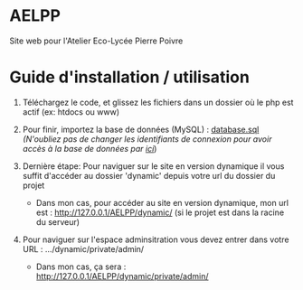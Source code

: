 # AELPP
Site web pour l'Atelier Eco-Lycée Pierre Poivre

# Guide d'installation / utilisation

1) Téléchargez le code, et glissez les fichiers dans un dossier où le php est actif (ex: htdocs ou www)
    
2) Pour finir, importez la base de données (MySQL) : 
[database.sql](https://github.com/quentinhoareau/AELPP/blob/master/private/database.sql)
_(N'oubliez pas de changer les identifiants de connexion pour avoir accès à la base de données par [ici](https://github.com/quentinhoareau/AELPP/blob/master/dynamic/private/admin_login.ini)_)

3) Dernière étape: Pour naviguer sur le site en version dynamique il vous suffit d'accéder au dossier 'dynamic' depuis votre url du dossier du projet
    - Dans mon cas, pour accéder au site en version dynamique, mon url est : http://127.0.0.1/AELPP/dynamic/ (si le projet est dans la racine du serveur)

3) Pour naviguer sur l'espace adminsitration vous devez entrer dans votre URL : .../dynamic/private/admin/
    - Dans mon cas, ça sera : http://127.0.0.1/AELPP/dynamic/private/admin/
